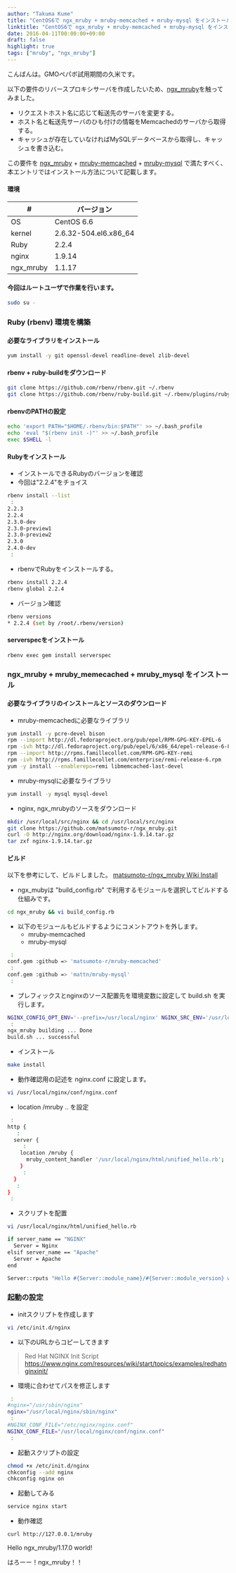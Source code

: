 ```yaml
---
author: "Takuma Kume"
title: "CentOS6で ngx_mruby + mruby-memcached + mruby-mysql をインストールした"
linktitle: "CentOS6で ngx_mruby + mruby-memcached + mruby-mysql をインストールした"
date: 2016-04-11T00:00:00+09:00
draft: false
highlight: true
tags: ["mruby", "ngx_mruby"]
---
```


こんばんは。GMOペパボ試用期間の久米です。

以下の要件のリバースプロキシサーバを作成したいため、[ngx_mruby](https://github.com/matsumoto-r/ngx_mruby)を触ってみました。

- リクエストホスト名に応じて転送先のサーバを変更する。
- ホスト名と転送先サーバのひも付けの情報をMemcachedのサーバから取得する。
- キャッシュが存在していなければMySQLデータベースから取得し、キャッシュを書き込む。

この要件を [ngx_mruby](https://github.com/matsumoto-r/ngx_mruby) + [mruby-memcached](https://github.com/matsumoto-r/mruby-memcached) + [mruby-mysql](https://github.com/mattn/mruby-mysql) で満たすべく、
本エントリではインストール方法について記載します。

#### 環境

|#|バージョン|
|---|---|
|OS|CentOS 6.6|
|kernel|2.6.32-504.el6.x86_64|
|Ruby|2.2.4|
|nginx|1.9.14|
|ngx_mruby|1.1.17|

#### 今回はルートユーザで作業を行います。

```sh
sudo su -
```

### Ruby (rbenv) 環境を構築

#### 必要なライブラリをインストール

```sh
yum install -y git openssl-devel readline-devel zlib-devel
```

#### rbenv + ruby-buildをダウンロード

```sh
git clone https://github.com/rbenv/rbenv.git ~/.rbenv
git clone https://github.com/rbenv/ruby-build.git ~/.rbenv/plugins/ruby-build
```

#### rbenvのPATHの設定

```sh
echo 'export PATH="$HOME/.rbenv/bin:$PATH"' >> ~/.bash_profile
echo 'eval "$(rbenv init -)"' >> ~/.bash_profile
exec $SHELL -l
```

#### Rubyをインストール

- インストールできるRubyのバージョンを確認
- 今回は"2.2.4"をチョイス

```sh
rbenv install --list
 :
2.2.3
2.2.4
2.3.0-dev
2.3.0-preview1
2.3.0-preview2
2.3.0
2.4.0-dev
 :
```

- rbenvでRubyをインストールする。

```sh
rbenv install 2.2.4
rbenv global 2.2.4
```

- バージョン確認

```sh
rbenv versions
* 2.2.4 (set by /root/.rbenv/version)
```

#### serverspecをインストール

```sh
rbenv exec gem install serverspec
```

### ngx_mruby + mruby_memecached + mruby_mysql をインストール

#### 必要なライブラリのインストールとソースのダウンロード

- mruby-memcachedに必要なライブラリ

```sh
yum install -y pcre-devel bison
rpm --import http://dl.fedoraproject.org/pub/epel/RPM-GPG-KEY-EPEL-6
rpm -ivh http://dl.fedoraproject.org/pub/epel/6/x86_64/epel-release-6-8.noarch.rpm
rpm --import http://rpms.famillecollet.com/RPM-GPG-KEY-remi
rpm -ivh http://rpms.famillecollet.com/enterprise/remi-release-6.rpm
yum -y install --enablerepo=remi libmemcached-last-devel
```

- mruby-mysqlに必要なライブラリ

```sh
yum install -y mysql mysql-devel
```

- nginx, ngx_mrubyのソースをダウンロード

```sh
mkdir /usr/local/src/nginx && cd /usr/local/src/nginx
git clone https://github.com/matsumoto-r/ngx_mruby.git
curl -O http://nginx.org/download/nginx-1.9.14.tar.gz
tar zxf nginx-1.9.14.tar.gz
```

#### ビルド

以下を参考にして、ビルドしました。
[matsumoto-r/ngx_mruby Wiki Install](https://github.com/matsumoto-r/ngx_mruby/wiki/Install)

- ngx_mubyは "build_config.rb" で利用するモジュールを選択してビルドする仕組みです。

```sh
cd ngx_mruby && vi build_config.rb
```

- 以下のモジュールもビルドするようにコメントアウトを外します。
  - mruby-memcached
  - mruby-mysql

```sh
 :
conf.gem :github => 'matsumoto-r/mruby-memcached'
 :
conf.gem :github => 'mattn/mruby-mysql'
 :
```

- プレフィックスとnginxのソース配置先を環境変数に設定して build.sh を実行します。

```sh
NGINX_CONFIG_OPT_ENV='--prefix=/usr/local/nginx' NGINX_SRC_ENV='/usr/local/src/nginx/nginx-1.9.14/' sh build.sh
 :
ngx_mruby building ... Done
build.sh ... successful
```

- インストール

```sh
make install
```

- 動作確認用の記述を nginx.conf に設定します。

```sh
vi /usr/local/nginx/conf/nginx.conf
```

- location /mruby .. を設定

```sh
 :
http {
   :
  server {
     :
    location /mruby {
      mruby_content_handler '/usr/local/nginx/html/unified_hello.rb';
    }
     :
  }
   :
}
 :
```

- スクリプトを配置

```sh
vi /usr/local/nginx/html/unified_hello.rb
```

```sh
if server_name == "NGINX"
  Server = Nginx
elsif server_name == "Apache"
  Server = Apache
end

Server::rputs "Hello #{Server::module_name}/#{Server::module_version} world!"
```

### 起動の設定

- initスクリプトを作成します

```sh
vi /etc/init.d/nginx
```

- 以下のURLからコピーしてきます

> Red Hat NGINX Init Script
> https://www.nginx.com/resources/wiki/start/topics/examples/redhatnginxinit/

- 環境に合わせてパスを修正します

```sh
 :
#nginx="/usr/sbin/nginx"
nginx="/usr/local/nginx/sbin/nginx"
 :
#NGINX_CONF_FILE="/etc/nginx/nginx.conf"
NGINX_CONF_FILE="/usr/local/nginx/conf/nginx.conf"
 :
```

- 起動スクリプトの設定

```sh
chmod +x /etc/init.d/nginx
chkconfig --add nginx
chkconfig nginx on
```

- 起動してみる

```sh
service nginx start
```

- 動作確認

```sh
curl http://127.0.0.1/mruby
```

Hello ngx_mruby/1.17.0 world!


はろーー！ngx_mruby！！
